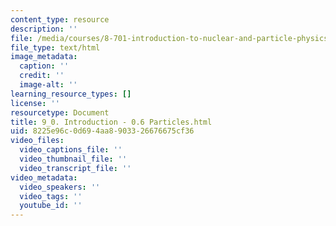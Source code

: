 ```yaml
---
content_type: resource
description: ''
file: /media/courses/8-701-introduction-to-nuclear-and-particle-physics-fall-2020/9_0-introduction-06-particles.html
file_type: text/html
image_metadata:
  caption: ''
  credit: ''
  image-alt: ''
learning_resource_types: []
license: ''
resourcetype: Document
title: 9_0. Introduction - 0.6 Particles.html
uid: 8225e96c-0d69-4aa8-9033-26676675cf36
video_files:
  video_captions_file: ''
  video_thumbnail_file: ''
  video_transcript_file: ''
video_metadata:
  video_speakers: ''
  video_tags: ''
  youtube_id: ''
---
```

